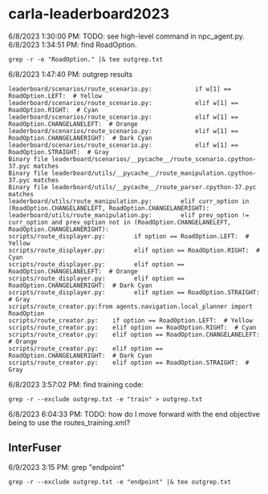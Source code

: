 # carla-leaderboard2023
6/8/2023 1:30:00 PM: TODO: see high-level command in npc_agent.py.  
6/8/2023 1:34:51 PM: find RoadOption.  
```
grep -r -e "RoadOption." |& tee outgrep.txt
```
6/8/2023 1:47:40 PM: outgrep results
```
leaderboard/scenarios/route_scenario.py:            if w[1] == RoadOption.LEFT:  # Yellow
leaderboard/scenarios/route_scenario.py:            elif w[1] == RoadOption.RIGHT:  # Cyan
leaderboard/scenarios/route_scenario.py:            elif w[1] == RoadOption.CHANGELANELEFT:  # Orange
leaderboard/scenarios/route_scenario.py:            elif w[1] == RoadOption.CHANGELANERIGHT:  # Dark Cyan
leaderboard/scenarios/route_scenario.py:            elif w[1] == RoadOption.STRAIGHT:  # Gray
Binary file leaderboard/scenarios/__pycache__/route_scenario.cpython-37.pyc matches
Binary file leaderboard/utils/__pycache__/route_manipulation.cpython-37.pyc matches
Binary file leaderboard/utils/__pycache__/route_parser.cpython-37.pyc matches
leaderboard/utils/route_manipulation.py:        elif curr_option in (RoadOption.CHANGELANELEFT, RoadOption.CHANGELANERIGHT):
leaderboard/utils/route_manipulation.py:        elif prev_option != curr_option and prev_option not in (RoadOption.CHANGELANELEFT, RoadOption.CHANGELANERIGHT):
scripts/route_displayer.py:        if option == RoadOption.LEFT:  # Yellow
scripts/route_displayer.py:        elif option == RoadOption.RIGHT:  # Cyan
scripts/route_displayer.py:        elif option == RoadOption.CHANGELANELEFT:  # Orange
scripts/route_displayer.py:        elif option == RoadOption.CHANGELANERIGHT:  # Dark Cyan
scripts/route_displayer.py:        elif option == RoadOption.STRAIGHT:  # Gray
scripts/route_creator.py:from agents.navigation.local_planner import RoadOption
scripts/route_creator.py:    if option == RoadOption.LEFT:  # Yellow
scripts/route_creator.py:    elif option == RoadOption.RIGHT:  # Cyan
scripts/route_creator.py:    elif option == RoadOption.CHANGELANELEFT:  # Orange
scripts/route_creator.py:    elif option == RoadOption.CHANGELANERIGHT:  # Dark Cyan
scripts/route_creator.py:    elif option == RoadOption.STRAIGHT:  # Gray
```
6/8/2023 3:57:02 PM: find training code:
```
grep -r --exclude outgrep.txt -e "train" > outgrep.txt
```
6/8/2023 6:04:33 PM: TODO: how do I move forward with the end objective being to use the routes_training.xml?  
## InterFuser
6/9/2023 3:15 PM: grep "endpoint"
```
grep -r --exclude outgrep.txt -e "endpoint" |& tee outgrep.txt
```
